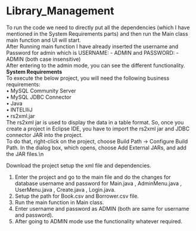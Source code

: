 # Library_Management
To run the code we need to directly put all the dependencies (which I have mentioned in the System Requirements parts) and then run the Main class main function and UI will start.\
After Running main function I have already inserted the username and Password for admin which is USERNAME: - ADMIN and PASSWORD: -  ADMIN (both case insensitive)\
After entering to the admin mode, you can see the different functionality.\
**System Requirements**\
To execute the below project, you will need the following business requirements:\
•	MySQL Community Server\
•	MySQL JDBC Connector\
•	Java\
•	INTELIIiJ\
•	rs2xml.jar\
The rs2xml jar is used to display the data in a table format. So, once you create a project in Eclipse IDE, you have to import the rs2xml jar and JDBC connector JAR into the project.\
To do that, right-click on the project, choose Build Path -> Configure Build Path. In the dialog box, which opens, choose Add External JARs, and add the JAR files.\n

Download the project setup the xml file and dependencies.
1.	Enter the project and go to the main file and do the changes for database username and password for Main.java , AdminMenu.java , UserMenu.java , Create.java , Login.java.
2.	Setup the path for Book.csv and Borrower.csv file.
3.	Run the main function in Main class.
4.	Enter username and password as ADMIN (both are same for username and password).
5.	After going to ADMIN mode use the functionality whatever required.

